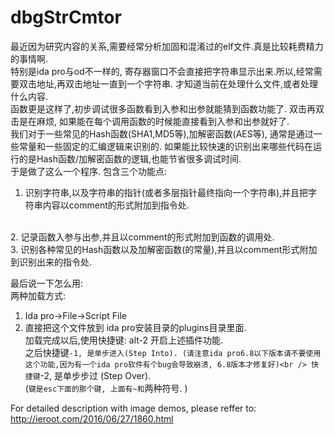 # dbgStrCmtor

最近因为研究内容的关系,需要经常分析加固和混淆过的elf文件.真是比较耗费精力的事情啊.<br />特别是ida pro与od不一样的, 寄存器窗口不会直接把字符串显示出来.所以,经常需要双击地址,再双击地址一直到一个字符串. 才知道当前在处理什么文件,或者处理什么内容. <br />
函数更是这样了,初步调试很多函数看到入参和出参就能猜到函数功能了. 双击再双击是在麻烦, 如果能在每个调用函数的时候能直接看到入参和出参就好了. <br />
我们对于一些常见的Hash函数(SHA1,MD5等),加解密函数(AES等), 通常是通过一些常量和一些固定的汇编逻辑来识别的. 如果能比较快速的识别出来哪些代码在运行的是Hash函数/加解密函数的逻辑,也能节省很多调试时间. <br />
于是做了这么一个程序. 包含三个功能点:
<br />
1.	识别字符串,以及字符串的指针(或者多层指针最终指向一个字符串),并且把字符串内容以comment的形式附加到指令处.
<br />
2.	记录函数入参与出参,并且以comment的形式附加到函数的调用处. 
<br />
3.	识别各种常见的Hash函数以及加解密函数(的常量),并且以comment形式附加到识别出来的指令处. 


最后说一下怎么用:<br />
两种加载方式:<br />
 1. Ida pro->File->Script File<br />
 2. 直接把这个文件放到 ida pro安装目录的plugins目录里面. <br />
加载完成以后,使用快捷键: alt-2 开启上述插件功能. <br />
之后快捷键`-1, 是单步进入(Step Into). (请注意ida pro6.8以下版本请不要使用这个功能,因为有一个ida pro软件有个bug会导致崩溃, 6.8版本才修复好)<br />
快捷键`-2, 是单步步过 (Step Over). <br />
(`键是esc下面的那个键, 上面有~和`两种符号. )<br />

For detailed description with image demos, please reffer to: 
http://ieroot.com/2016/06/27/1860.html
